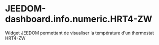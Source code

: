 # JEEDOM-dashboard.info.numeric.HRT4-ZW
Widget JEEDOM permettant de visualiser la température d'un thermostat HRT4-ZW
